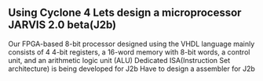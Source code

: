 ## Using Cyclone 4 Lets design a microprocessor JARVIS 2.0 beta(J2b)

Our FPGA-based 8-bit processor designed using the VHDL language mainly consists of 4 4-bit registers, a 16-word memory with 8-bit words, a control unit, and an arithmetic logic unit (ALU)
Dedicated ISA(Instruction Set architecture) is being developed for J2b
Have to design a assembler for J2b
